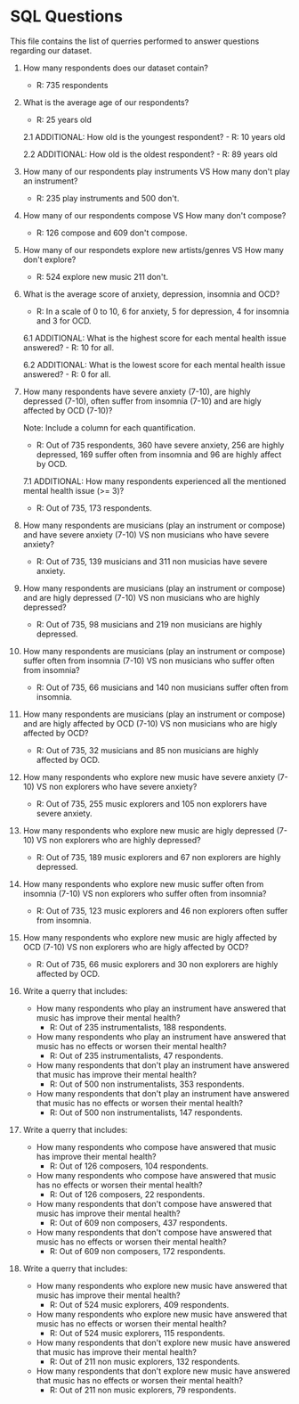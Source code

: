 # SQL Questions

This file contains the list of querries performed to answer questions regarding our dataset.

1. How many respondents does our dataset contain?
    - R: 735 respondents

2. What is the average age of our respondents?
    - R: 25 years old

    2.1 ADDITIONAL: How old is the youngest respondent? 
        - R: 10 years old

    2.2  ADDITIONAL: How old is the oldest respondent?
        - R: 89 years old

3. How many of our respondents play instruments VS How many don't play an instrument?
    - R: 235 play instruments and 500 don't.

4. How many of our respondents compose VS How many don't compose?
    - R: 126 compose and 609 don't compose.

5. How many of our respondets explore new artists/genres VS How many don't explore?
    - R: 524 explore new music 211 don't.

6. What is the average score of anxiety, depression, insomnia and OCD?
    - R: In a scale of 0 to 10, 6 for anxiety, 5 for depression, 4 for insomnia and 3 for OCD.

    6.1 ADDITIONAL: What is the highest score for each mental health issue answered?
        - R: 10 for all.

    6.2 ADDITIONAL: What is the lowest score for each mental health issue answered?
        - R: 0 for all.

7. How many respondents have severe anxiety (7-10), are highly depressed (7-10), often suffer from insomnia (7-10) and are higly affected by OCD (7-10)? 
    
    Note: Include a column for each quantification.
    - R: Out of 735 respondents, 360 have severe anxiety, 256 are highly depressed, 169 suffer often from insomnia and 96 are highly affect by OCD.

    7.1 ADDITIONAL: How many respondents experienced all the mentioned mental health issue (>= 3)?
    - R: Out of 735, 173 respondents.

8. How many respondents are musicians (play an instrument or compose) and have severe anxiety (7-10) VS non musicians who have severe anxiety?
    - R: Out of 735, 139 musicians and 311 non musicias have severe anxiety.

9. How many respondents are musicians (play an instrument or compose) and are higly depressed (7-10) VS non musicians who are highly depressed?
    - R: Out of 735, 98 musicians and 219 non musicians are highly depressed.

10. How many respondents are musicians (play an instrument or compose) suffer often from insomnia (7-10) VS non musicians who suffer often from insomnia?
    - R: Out of 735, 66 musicians and 140 non musicians suffer often from insomnia.

11. How many respondents are musicians (play an instrument or compose) and are higly affected by OCD (7-10) VS non musicians who are higly affected by OCD?
    - R: Out of 735, 32 musicians and 85 non musicians are highly affected by OCD.

12. How many respondents who explore new music have severe anxiety (7-10) VS non explorers who have severe anxiety?
    - R: Out of 735, 255 music explorers and 105 non explorers have severe anxiety.

13. How many respondents who explore new music are higly depressed (7-10) VS non explorers who are highly depressed?
    - R: Out of 735, 189 music explorers and 67 non explorers are highly depressed.

14. How many respondents who explore new music suffer often from insomnia (7-10) VS non explorers who suffer often from insomnia?
    - R: Out of 735, 123 music explorers and 46 non explorers often suffer from insomnia.

15. How many respondents who explore new music are higly affected by OCD (7-10) VS non explorers who are higly affected by OCD?
    - R: Out of 735, 66 music explorers and 30 non explorers are highly affected by OCD.

16. Write a querry that includes: 
    - How many respondents who play an instrument have answered that music has improve their mental health?
        - R: Out of 235 instrumentalists, 188 respondents.
    - How many respondents who play an instrument have answered that music has no effects or worsen their mental health?
        - R: Out of 235 instrumentalists, 47 respondents.
    - How many respondents that don't play an instrument have answered that music has improve their mental health?
        - R: Out of 500 non instrumentalists, 353 respondents.
    - How many respondents that don't play an instrument have answered that music has no effects or worsen their mental health?
        - R: Out of 500 non instrumentalists, 147 respondents.

17. Write a querry that includes: 
    - How many respondents who compose have answered that music has improve their mental health?
        - R: Out of 126 composers, 104 respondents.
    - How many respondents who compose have answered that music has no effects or worsen their mental health?
        - R: Out of 126 composers, 22 respondents.
    - How many respondents that don't compose have answered that music has improve their mental health?
        - R: Out of 609 non composers, 437 respondents.
    - How many respondents that don't compose have answered that music has no effects or worsen their mental health?
        - R: Out of 609 non composers, 172 respondents.

18. Write a querry that includes: 
    - How many respondents who explore new music have answered that music has improve their mental health?
        - R: Out of 524 music explorers, 409 respondents.
    - How many respondents who explore new music have answered that music has no effects or worsen their mental health?
        - R: Out of 524 music explorers, 115 respondents.
    - How many respondents that don't explore new music have answered that music has improve their mental health?
        - R: Out of 211 non music explorers, 132 respondents.
    - How many respondents that don't explore new music have answered that music has no effects or worsen their mental health?
        - R: Out of 211 non music explorers, 79 respondents.